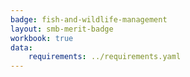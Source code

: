 ```yaml
---
badge: fish-and-wildlife-management
layout: smb-merit-badge
workbook: true
data:
    requirements: ../requirements.yaml
---
```

